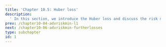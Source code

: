 ```yaml
---
title: 'Chapter 10.5: Huber loss'
description:
  ' In this section, we introduce the Huber loss and discuss the risk minimizer and the optimal constant model. '
prev: /chapter10-04-advriskmin-l1
next: /chapter10-06-advriskmin-furtherlosses
type: subchapter
id: 1
---
```



<!-- Hier jetzt die neuen Links einpflegen -->

<!--
<exercise id="1" title="Video Lecture">
<iframe width="100%" height="480" src="https://www.youtube.com/embed/OVD0HDZ39IU" frameborder="0" allow="accelerometer; autoplay; encrypted-media; gyroscope; picture-in-picture" allowfullscreen></iframe>
</exercise>
-->


<exercise id="2" title="Slides">
<object data="pdfs/10/slides-regression-huber.pdf" type="application/pdf" style="width:100%;height:480px">
    <embed src="pdfs/10/slides-regression-huber.pdf" type="application/pdf" />
</object>
</exercise>


